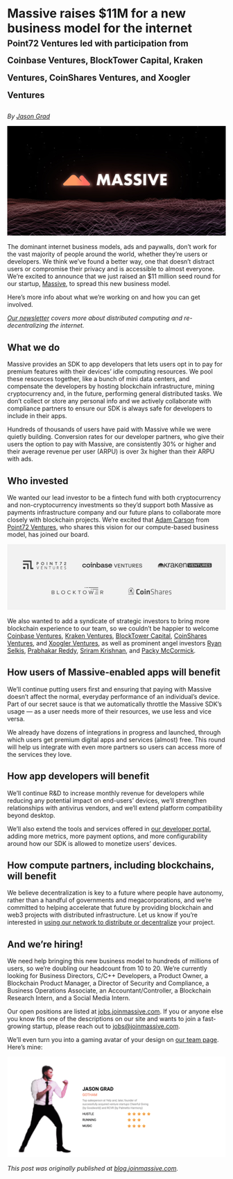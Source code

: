 # Massive raises $11M for a new business model for the internet<br><sub><sup>Point72 Ventures led with participation from Coinbase Ventures, BlockTower Capital, Kraken Ventures, CoinShares Ventures, and Xoogler Ventures

_By [Jason Grad](https://github.com/codeninja23)_

![](massive.jpg)

The dominant internet business models, ads and paywalls, don’t work for the vast majority of people
around the world, whether they’re users or developers. We think we’ve found a better way, one that
doesn’t distract users or compromise their privacy and is accessible to almost everyone. We’re
excited to announce that we just raised an $11 million seed round for our startup,
[Massive](https://joinmassive.com/), to spread this new business model.

Here’s more info about what we’re working on and how you can get involved.

_[Our newsletter](https://upscri.be/f/c3cwu9) covers more about distributed computing and
re-decentralizing the internet._

## What we do

Massive provides an SDK to app developers that lets users opt in to pay for premium features with
their devices’ idle computing resources. We pool these resources together, like a bunch of mini data
centers, and compensate the developers by hosting blockchain infrastructure, mining cryptocurrency
and, in the future, performing general distributed tasks. We don’t collect or store any personal
info and we actively collaborate with compliance partners to ensure our SDK is always safe for
developers to include in their apps.

Hundreds of thousands of users have paid with Massive while we were quietly building. Conversion
rates for our developer partners, who give their users the option to pay with Massive, are
consistently 30% or higher and their average revenue per user (ARPU) is over 3x higher than their
ARPU with ads.

## Who invested

We wanted our lead investor to be a fintech fund with both cryptocurrency and non-cryptocurrency
investments so they’d support both Massive as payments infrastructure company and our future plans
to collaborate more closely with blockchain projects. We’re excited that
[Adam Carson](https://p72.vc/team/adam-k-carson/) from [Point72 Ventures](https://p72.vc/), who
shares this vision for our compute-based business model, has joined our board.

![](investors.png)

We also wanted to add a syndicate of strategic investors to bring more blockchain experience to our
team, so we couldn’t be happier to welcome [Coinbase Ventures](https://ventures.coinbase.com/),
[Kraken Ventures](https://www.krakenventures.com/),
[BlockTower Capital](https://www.blocktower.com/),
[CoinShares Ventures](https://coinshares.com/active/cs-ventures), and
[Xoogler Ventures](https://www.linkedin.com/pulse/supporting-ex-google-founders-launching-xoogler-ventures-fong/),
as well as prominent angel investors [Ryan Selkis](https://messari.io/person/ryan-selkis),
[Prabhakar Reddy](https://blog.falconx.io/falconx-raises-17m-in-financing-to-build-the-future-of-digital-asset-trading/),
[Sriram Krishnan](https://sriramkrishnan.substack.com/), and
[Packy McCormick](https://www.notboring.co/).

## How users of Massive-enabled apps will benefit

We’ll continue putting users first and ensuring that paying with Massive doesn’t affect the normal,
everyday performance of an individual’s device. Part of our secret sauce is that we automatically
throttle the Massive SDK’s usage — as a user needs more of their resources, we use less and vice
versa.

We already have dozens of integrations in progress and launched, through which users get premium
digital apps and services (almost) free. This round will help us integrate with even more partners
so users can access more of the services they love.

## How app developers will benefit

We’ll continue R&D to increase monthly revenue for developers while reducing any potential impact on
end-users’ devices, we’ll strengthen relationships with antivirus vendors, and we’ll extend platform
compatibility beyond desktop.

We’ll also extend the tools and services offered in
[our developer portal](https://partners.joinmassive.com/), adding more metrics, more payment
options, and more configurability around how our SDK is allowed to monetize users’ devices.

## How compute partners, including blockchains, will benefit

We believe decentralization is key to a future where people have autonomy, rather than a handful of
governments and megacorporations, and we’re committed to helping accelerate that future by
providing blockchain and web3 projects with distributed infrastructure. Let us know if you’re
interested in [using our network to distribute or decentralize](https://joinmassive.com/daas) your
project.

## And we’re hiring!

We need help bringing this new business model to hundreds of millions of users, so we’re doubling
our headcount from 10 to 20. We’re currently looking for Business Directors, C/C++ Developers, a
Product Owner, a Blockchain Product Manager, a Director of Security and Compliance, a Business
Operations Associate, an Accountant/Controller, a Blockchain Research Intern, and a Social Media
Intern.

Our open positions are listed at [jobs.joinmassive.com](https://jobs.joinmassive.com/). If you or
anyone else you know fits one of the descriptions on our site and wants to join a fast-growing
startup, please reach out to jobs@joinmassive.com.

We’ll even turn you into a gaming avatar of your design on
[our team page](https://joinmassive.com/team). Here’s mine:

![](jason.gif)

_This post was originally published at
[blog.joinmassive.com](https://blog.joinmassive.com/massive-raises-11m-for-a-new-business-model-for-the-internet-5c28619b52fd)._
